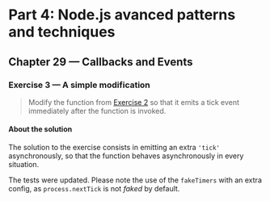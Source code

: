 # Part 4: Node.js avanced patterns and techniques
## Chapter 29 &mdash; Callbacks and Events
### Exercise 3 &mdash; A simple modification
> Modify the function from [Exercise 2](../e02-ticker/) so that it emits a tick event immediately after the function is invoked.

#### About the solution
The solution to the exercise consists in emitting an extra `'tick'` asynchronously, so that the function behaves asynchronously in every situation.

The tests were updated. Please note the use of the `fakeTimers` with an extra config, as `process.nextTick` is not *faked* by default.